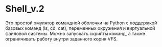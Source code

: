 # Shell_v.2
Это простой эмулятор командной оболочки на Python с поддержкой базовых команд (ls, cd, cat), переменных окружения и виртуальной файловой системы. Можно запускать скрипты команд, а также ограничивать работу внутри заданного корня VFS.
